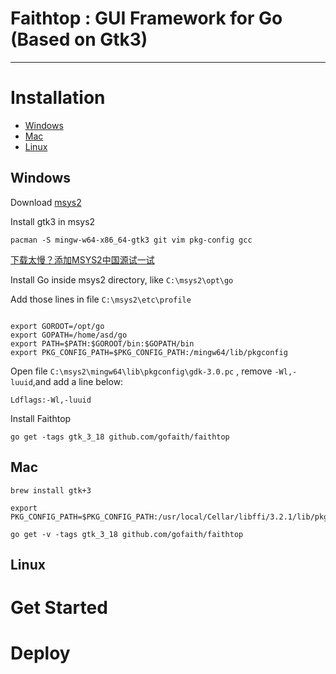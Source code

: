 # Faithtop : GUI Framework for Go (Based on Gtk3)

---

# Installation

- [Windows](#windows)
- [Mac](#mac)
- [Linux](#linux)

## Windows

Download [msys2](https://www.msys2.org/)

Install gtk3 in msys2
```shell
pacman -S mingw-w64-x86_64-gtk3 git vim pkg-config gcc
```
[下载太慢？添加MSYS2中国源试一试](https://github.com/gofaith/faithtop.gtk3/wiki/MSYS2%E6%BA%90%E9%85%8D%E7%BD%AE)

Install Go inside msys2 directory, like `C:\msys2\opt\go`

Add those lines in file `C:\msys2\etc\profile`

```shell

export GOROOT=/opt/go
export GOPATH=/home/asd/go
export PATH=$PATH:$GOROOT/bin:$GOPATH/bin
export PKG_CONFIG_PATH=$PKG_CONFIG_PATH:/mingw64/lib/pkgconfig
```

Open file `C:\msys2\mingw64\lib\pkgconfig\gdk-3.0.pc` , remove `-Wl,-luuid`,and add a line below:
```pc
Ldflags:-Wl,-luuid
```

Install Faithtop
```shell
go get -tags gtk_3_18 github.com/gofaith/faithtop
```

## Mac

```shell
brew install gtk+3
```

```shell
export PKG_CONFIG_PATH=$PKG_CONFIG_PATH:/usr/local/Cellar/libffi/3.2.1/lib/pkgconfig
```

```shell
go get -v -tags gtk_3_18 github.com/gofaith/faithtop
```

## Linux

# Get Started


# Deploy
